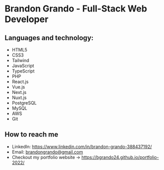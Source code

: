 # Brandon Grando - Full-Stack Web Developer
  
  
## Languages and technology:
- HTML5
- CSS3
- Tailwind
- JavaScript
- TypeScript
- PHP
- React.js
- Vue.js
- Next.js
- Nuxt.js
- PostgreSQL
- MySQL
- AWS
- Git


## How to reach me
- LinkedIn: https://www.linkedin.com/in/brandon-grando-388437192/
- Email: brandongrando@gmail.com
- Checkout my portfolio website -> https://bgrando24.github.io/portfolio-2022/

<!---
bgrando24/bgrando24 is a ✨ special ✨ repository because its `README.md` (this file) appears on your GitHub profile.
You can click the Preview link to take a look at your changes.
--->
